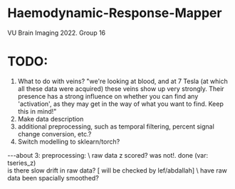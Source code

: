 # Haemodynamic-Response-Mapper
VU Brain Imaging 2022. Group 16

# TODO:
1. What to do with veins? "we're looking at blood, and at 7 Tesla (at which all these data were acquired) these veins show up very strongly. Their presence has a strong influence on whether you can find any 'activation', as they may get in the way of what you want to find. Keep this in mind!"
2. Make data description
3. additional preprocessing, such as temporal filtering, percent signal change conversion, etc.?
4. Switch modelling to sklearn/torch?

---about 3: preprocessing: \\
raw data z scored? was not!. done (var: tseries_z) \
is there slow drift in raw data? [ will be checked by lef/abdallah] \ 
have raw data been spacially smoothed? 
